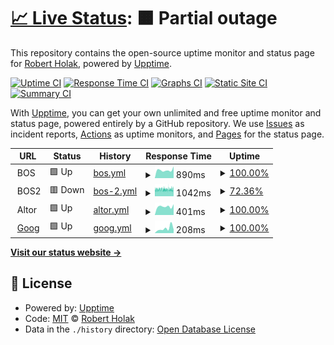 # [📈 Live Status](https://rholak.github.io/upptime): <!--live status--> **🟧 Partial outage**

This repository contains the open-source uptime monitor and status page for [Robert Holak](https://rholak.github.io/upptime), powered by [Upptime](https://github.com/upptime/upptime).

[![Uptime CI](https://github.com/rholak/upptime/workflows/Uptime%20CI/badge.svg)](https://github.com/rholak/upptime/actions?query=workflow%3A%22Uptime+CI%22)
[![Response Time CI](https://github.com/rholak/upptime/workflows/Response%20Time%20CI/badge.svg)](https://github.com/rholak/upptime/actions?query=workflow%3A%22Response+Time+CI%22)
[![Graphs CI](https://github.com/rholak/upptime/workflows/Graphs%20CI/badge.svg)](https://github.com/rholak/upptime/actions?query=workflow%3A%22Graphs+CI%22)
[![Static Site CI](https://github.com/rholak/upptime/workflows/Static%20Site%20CI/badge.svg)](https://github.com/rholak/upptime/actions?query=workflow%3A%22Static+Site+CI%22)
[![Summary CI](https://github.com/rholak/upptime/workflows/Summary%20CI/badge.svg)](https://github.com/rholak/upptime/actions?query=workflow%3A%22Summary+CI%22)

With [Upptime](https://upptime.js.org), you can get your own unlimited and free uptime monitor and status page, powered entirely by a GitHub repository. We use [Issues](https://github.com/rholak/upptime/issues) as incident reports, [Actions](https://github.com/rholak/upptime/actions) as uptime monitors, and [Pages](https://rholak.github.io/upptime) for the status page.

<!--start: status pages-->
<!-- This summary is generated by Upptime (https://github.com/upptime/upptime) -->
<!-- Do not edit this manually, your changes will be overwritten -->
<!-- prettier-ignore -->
| URL | Status | History | Response Time | Uptime |
| --- | ------ | ------- | ------------- | ------ |
| <img alt="" src="https://icons.duckduckgo.com/ip3/null.ico" height="13"> BOS | 🟩 Up | [bos.yml](https://github.com/rholak/upptime/commits/HEAD/history/bos.yml) | <details><summary><img alt="Response time graph" src="./graphs/bos/response-time-week.png" height="20"> 890ms</summary><br><a href="https://rholak.github.io/upptime/history/bos"><img alt="Response time 1205" src="https://img.shields.io/endpoint?url=https%3A%2F%2Fraw.githubusercontent.com%2Frholak%2Fupptime%2FHEAD%2Fapi%2Fbos%2Fresponse-time.json"></a><br><a href="https://rholak.github.io/upptime/history/bos"><img alt="24-hour response time 1288" src="https://img.shields.io/endpoint?url=https%3A%2F%2Fraw.githubusercontent.com%2Frholak%2Fupptime%2FHEAD%2Fapi%2Fbos%2Fresponse-time-day.json"></a><br><a href="https://rholak.github.io/upptime/history/bos"><img alt="7-day response time 890" src="https://img.shields.io/endpoint?url=https%3A%2F%2Fraw.githubusercontent.com%2Frholak%2Fupptime%2FHEAD%2Fapi%2Fbos%2Fresponse-time-week.json"></a><br><a href="https://rholak.github.io/upptime/history/bos"><img alt="30-day response time 1315" src="https://img.shields.io/endpoint?url=https%3A%2F%2Fraw.githubusercontent.com%2Frholak%2Fupptime%2FHEAD%2Fapi%2Fbos%2Fresponse-time-month.json"></a><br><a href="https://rholak.github.io/upptime/history/bos"><img alt="1-year response time 1223" src="https://img.shields.io/endpoint?url=https%3A%2F%2Fraw.githubusercontent.com%2Frholak%2Fupptime%2FHEAD%2Fapi%2Fbos%2Fresponse-time-year.json"></a></details> | <details><summary><a href="https://rholak.github.io/upptime/history/bos">100.00%</a></summary><a href="https://rholak.github.io/upptime/history/bos"><img alt="All-time uptime 99.99%" src="https://img.shields.io/endpoint?url=https%3A%2F%2Fraw.githubusercontent.com%2Frholak%2Fupptime%2FHEAD%2Fapi%2Fbos%2Fuptime.json"></a><br><a href="https://rholak.github.io/upptime/history/bos"><img alt="24-hour uptime 100.00%" src="https://img.shields.io/endpoint?url=https%3A%2F%2Fraw.githubusercontent.com%2Frholak%2Fupptime%2FHEAD%2Fapi%2Fbos%2Fuptime-day.json"></a><br><a href="https://rholak.github.io/upptime/history/bos"><img alt="7-day uptime 100.00%" src="https://img.shields.io/endpoint?url=https%3A%2F%2Fraw.githubusercontent.com%2Frholak%2Fupptime%2FHEAD%2Fapi%2Fbos%2Fuptime-week.json"></a><br><a href="https://rholak.github.io/upptime/history/bos"><img alt="30-day uptime 100.00%" src="https://img.shields.io/endpoint?url=https%3A%2F%2Fraw.githubusercontent.com%2Frholak%2Fupptime%2FHEAD%2Fapi%2Fbos%2Fuptime-month.json"></a><br><a href="https://rholak.github.io/upptime/history/bos"><img alt="1-year uptime 100.00%" src="https://img.shields.io/endpoint?url=https%3A%2F%2Fraw.githubusercontent.com%2Frholak%2Fupptime%2FHEAD%2Fapi%2Fbos%2Fuptime-year.json"></a></details>
| <img alt="" src="https://icons.duckduckgo.com/ip3/null.ico" height="13"> BOS2 | 🟥 Down | [bos-2.yml](https://github.com/rholak/upptime/commits/HEAD/history/bos-2.yml) | <details><summary><img alt="Response time graph" src="./graphs/bos-2/response-time-week.png" height="20"> 1042ms</summary><br><a href="https://rholak.github.io/upptime/history/bos-2"><img alt="Response time 1043" src="https://img.shields.io/endpoint?url=https%3A%2F%2Fraw.githubusercontent.com%2Frholak%2Fupptime%2FHEAD%2Fapi%2Fbos-2%2Fresponse-time.json"></a><br><a href="https://rholak.github.io/upptime/history/bos-2"><img alt="24-hour response time 1050" src="https://img.shields.io/endpoint?url=https%3A%2F%2Fraw.githubusercontent.com%2Frholak%2Fupptime%2FHEAD%2Fapi%2Fbos-2%2Fresponse-time-day.json"></a><br><a href="https://rholak.github.io/upptime/history/bos-2"><img alt="7-day response time 1042" src="https://img.shields.io/endpoint?url=https%3A%2F%2Fraw.githubusercontent.com%2Frholak%2Fupptime%2FHEAD%2Fapi%2Fbos-2%2Fresponse-time-week.json"></a><br><a href="https://rholak.github.io/upptime/history/bos-2"><img alt="30-day response time 1043" src="https://img.shields.io/endpoint?url=https%3A%2F%2Fraw.githubusercontent.com%2Frholak%2Fupptime%2FHEAD%2Fapi%2Fbos-2%2Fresponse-time-month.json"></a><br><a href="https://rholak.github.io/upptime/history/bos-2"><img alt="1-year response time 1043" src="https://img.shields.io/endpoint?url=https%3A%2F%2Fraw.githubusercontent.com%2Frholak%2Fupptime%2FHEAD%2Fapi%2Fbos-2%2Fresponse-time-year.json"></a></details> | <details><summary><a href="https://rholak.github.io/upptime/history/bos-2">72.36%</a></summary><a href="https://rholak.github.io/upptime/history/bos-2"><img alt="All-time uptime 87.06%" src="https://img.shields.io/endpoint?url=https%3A%2F%2Fraw.githubusercontent.com%2Frholak%2Fupptime%2FHEAD%2Fapi%2Fbos-2%2Fuptime.json"></a><br><a href="https://rholak.github.io/upptime/history/bos-2"><img alt="24-hour uptime 73.06%" src="https://img.shields.io/endpoint?url=https%3A%2F%2Fraw.githubusercontent.com%2Frholak%2Fupptime%2FHEAD%2Fapi%2Fbos-2%2Fuptime-day.json"></a><br><a href="https://rholak.github.io/upptime/history/bos-2"><img alt="7-day uptime 72.36%" src="https://img.shields.io/endpoint?url=https%3A%2F%2Fraw.githubusercontent.com%2Frholak%2Fupptime%2FHEAD%2Fapi%2Fbos-2%2Fuptime-week.json"></a><br><a href="https://rholak.github.io/upptime/history/bos-2"><img alt="30-day uptime 87.06%" src="https://img.shields.io/endpoint?url=https%3A%2F%2Fraw.githubusercontent.com%2Frholak%2Fupptime%2FHEAD%2Fapi%2Fbos-2%2Fuptime-month.json"></a><br><a href="https://rholak.github.io/upptime/history/bos-2"><img alt="1-year uptime 87.06%" src="https://img.shields.io/endpoint?url=https%3A%2F%2Fraw.githubusercontent.com%2Frholak%2Fupptime%2FHEAD%2Fapi%2Fbos-2%2Fuptime-year.json"></a></details>
| <img alt="" src="https://icons.duckduckgo.com/ip3/null.ico" height="13"> Altor | 🟩 Up | [altor.yml](https://github.com/rholak/upptime/commits/HEAD/history/altor.yml) | <details><summary><img alt="Response time graph" src="./graphs/altor/response-time-week.png" height="20"> 401ms</summary><br><a href="https://rholak.github.io/upptime/history/altor"><img alt="Response time 388" src="https://img.shields.io/endpoint?url=https%3A%2F%2Fraw.githubusercontent.com%2Frholak%2Fupptime%2FHEAD%2Fapi%2Faltor%2Fresponse-time.json"></a><br><a href="https://rholak.github.io/upptime/history/altor"><img alt="24-hour response time 508" src="https://img.shields.io/endpoint?url=https%3A%2F%2Fraw.githubusercontent.com%2Frholak%2Fupptime%2FHEAD%2Fapi%2Faltor%2Fresponse-time-day.json"></a><br><a href="https://rholak.github.io/upptime/history/altor"><img alt="7-day response time 401" src="https://img.shields.io/endpoint?url=https%3A%2F%2Fraw.githubusercontent.com%2Frholak%2Fupptime%2FHEAD%2Fapi%2Faltor%2Fresponse-time-week.json"></a><br><a href="https://rholak.github.io/upptime/history/altor"><img alt="30-day response time 340" src="https://img.shields.io/endpoint?url=https%3A%2F%2Fraw.githubusercontent.com%2Frholak%2Fupptime%2FHEAD%2Fapi%2Faltor%2Fresponse-time-month.json"></a><br><a href="https://rholak.github.io/upptime/history/altor"><img alt="1-year response time 347" src="https://img.shields.io/endpoint?url=https%3A%2F%2Fraw.githubusercontent.com%2Frholak%2Fupptime%2FHEAD%2Fapi%2Faltor%2Fresponse-time-year.json"></a></details> | <details><summary><a href="https://rholak.github.io/upptime/history/altor">100.00%</a></summary><a href="https://rholak.github.io/upptime/history/altor"><img alt="All-time uptime 100.00%" src="https://img.shields.io/endpoint?url=https%3A%2F%2Fraw.githubusercontent.com%2Frholak%2Fupptime%2FHEAD%2Fapi%2Faltor%2Fuptime.json"></a><br><a href="https://rholak.github.io/upptime/history/altor"><img alt="24-hour uptime 100.00%" src="https://img.shields.io/endpoint?url=https%3A%2F%2Fraw.githubusercontent.com%2Frholak%2Fupptime%2FHEAD%2Fapi%2Faltor%2Fuptime-day.json"></a><br><a href="https://rholak.github.io/upptime/history/altor"><img alt="7-day uptime 100.00%" src="https://img.shields.io/endpoint?url=https%3A%2F%2Fraw.githubusercontent.com%2Frholak%2Fupptime%2FHEAD%2Fapi%2Faltor%2Fuptime-week.json"></a><br><a href="https://rholak.github.io/upptime/history/altor"><img alt="30-day uptime 100.00%" src="https://img.shields.io/endpoint?url=https%3A%2F%2Fraw.githubusercontent.com%2Frholak%2Fupptime%2FHEAD%2Fapi%2Faltor%2Fuptime-month.json"></a><br><a href="https://rholak.github.io/upptime/history/altor"><img alt="1-year uptime 100.00%" src="https://img.shields.io/endpoint?url=https%3A%2F%2Fraw.githubusercontent.com%2Frholak%2Fupptime%2FHEAD%2Fapi%2Faltor%2Fuptime-year.json"></a></details>
| <img alt="" src="https://icons.duckduckgo.com/ip3/google.com.ico" height="13"> [Goog](https://google.com/) | 🟩 Up | [goog.yml](https://github.com/rholak/upptime/commits/HEAD/history/goog.yml) | <details><summary><img alt="Response time graph" src="./graphs/goog/response-time-week.png" height="20"> 208ms</summary><br><a href="https://rholak.github.io/upptime/history/goog"><img alt="Response time 163" src="https://img.shields.io/endpoint?url=https%3A%2F%2Fraw.githubusercontent.com%2Frholak%2Fupptime%2FHEAD%2Fapi%2Fgoog%2Fresponse-time.json"></a><br><a href="https://rholak.github.io/upptime/history/goog"><img alt="24-hour response time 163" src="https://img.shields.io/endpoint?url=https%3A%2F%2Fraw.githubusercontent.com%2Frholak%2Fupptime%2FHEAD%2Fapi%2Fgoog%2Fresponse-time-day.json"></a><br><a href="https://rholak.github.io/upptime/history/goog"><img alt="7-day response time 208" src="https://img.shields.io/endpoint?url=https%3A%2F%2Fraw.githubusercontent.com%2Frholak%2Fupptime%2FHEAD%2Fapi%2Fgoog%2Fresponse-time-week.json"></a><br><a href="https://rholak.github.io/upptime/history/goog"><img alt="30-day response time 183" src="https://img.shields.io/endpoint?url=https%3A%2F%2Fraw.githubusercontent.com%2Frholak%2Fupptime%2FHEAD%2Fapi%2Fgoog%2Fresponse-time-month.json"></a><br><a href="https://rholak.github.io/upptime/history/goog"><img alt="1-year response time 161" src="https://img.shields.io/endpoint?url=https%3A%2F%2Fraw.githubusercontent.com%2Frholak%2Fupptime%2FHEAD%2Fapi%2Fgoog%2Fresponse-time-year.json"></a></details> | <details><summary><a href="https://rholak.github.io/upptime/history/goog">100.00%</a></summary><a href="https://rholak.github.io/upptime/history/goog"><img alt="All-time uptime 99.99%" src="https://img.shields.io/endpoint?url=https%3A%2F%2Fraw.githubusercontent.com%2Frholak%2Fupptime%2FHEAD%2Fapi%2Fgoog%2Fuptime.json"></a><br><a href="https://rholak.github.io/upptime/history/goog"><img alt="24-hour uptime 100.00%" src="https://img.shields.io/endpoint?url=https%3A%2F%2Fraw.githubusercontent.com%2Frholak%2Fupptime%2FHEAD%2Fapi%2Fgoog%2Fuptime-day.json"></a><br><a href="https://rholak.github.io/upptime/history/goog"><img alt="7-day uptime 100.00%" src="https://img.shields.io/endpoint?url=https%3A%2F%2Fraw.githubusercontent.com%2Frholak%2Fupptime%2FHEAD%2Fapi%2Fgoog%2Fuptime-week.json"></a><br><a href="https://rholak.github.io/upptime/history/goog"><img alt="30-day uptime 100.00%" src="https://img.shields.io/endpoint?url=https%3A%2F%2Fraw.githubusercontent.com%2Frholak%2Fupptime%2FHEAD%2Fapi%2Fgoog%2Fuptime-month.json"></a><br><a href="https://rholak.github.io/upptime/history/goog"><img alt="1-year uptime 99.99%" src="https://img.shields.io/endpoint?url=https%3A%2F%2Fraw.githubusercontent.com%2Frholak%2Fupptime%2FHEAD%2Fapi%2Fgoog%2Fuptime-year.json"></a></details>

<!--end: status pages-->

[**Visit our status website →**](https://rholak.github.io/upptime)

## 📄 License

- Powered by: [Upptime](https://github.com/upptime/upptime)
- Code: [MIT](./LICENSE) © [Robert Holak](https://rholak.github.io/upptime)
- Data in the `./history` directory: [Open Database License](https://opendatacommons.org/licenses/odbl/1-0/)
